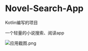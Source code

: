 # Novel-Search-App
Kotlin编写的项目<p>
一个轻量的小说搜索、阅读app<p>
![应用截图.png](https://upload-images.jianshu.io/upload_images/3828835-cb08a8033b521cfc.png?imageMogr2/auto-orient/strip%7CimageView2/2/w/1240)

